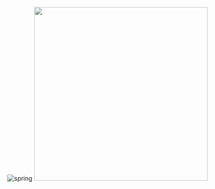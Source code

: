  ![spring](https://user-images.githubusercontent.com/88971743/150672811-c5091772-3d10-4121-82ee-641c00e53f82.svg)
<img src="https://user-images.githubusercontent.com/88971743/150672811-c5091772-3d10-4121-82ee-641c00e53f82.svg" width="400" height="400"></img>
